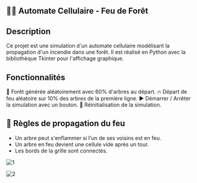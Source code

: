  ## 🌲🔥 Automate Cellulaire - Feu de Forêt 

 ## Description
Ce projet est une simulation d'un automate cellulaire modélisant la propagation d'un incendie dans une forêt. Il est réalisé en Python avec la bibliothèque Tkinter pour l'affichage graphique.

## Fonctionnalités
🌳 Forêt générée aléatoirement avec 60% d'arbres au départ.
🔥 Départ de feu aléatoire sur 10% des arbres de la première ligne.
▶️ Démarrer / Arrêter la simulation avec un bouton.
🔄 Réinitialisation de la simulation.

## 📜 Règles de propagation du feu
- Un arbre peut s'enflammer si l'un de ses voisins est en feu.
- Un arbre en feu devient une cellule vide après un tour.
- Les bords de la grille sont connectés.




 
![1](https://github.com/user-attachments/assets/db87a516-33eb-48bd-a8f5-183465bf3b01) 

![2](https://github.com/user-attachments/assets/ba8825a6-a4eb-4394-a75d-8a2592afa0d4)


